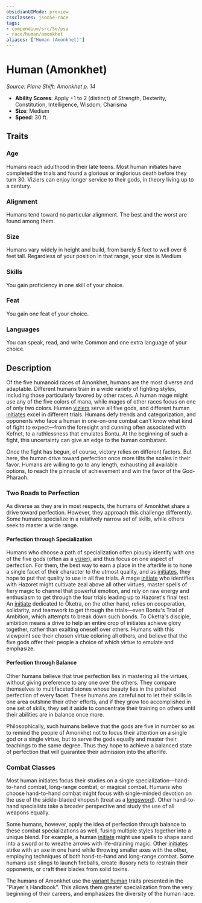 ```yaml
---
obsidianUIMode: preview
cssclasses: json5e-race
tags:
- compendium/src/5e/psa
- race/human/amonkhet
aliases: ["Human (Amonkhet)"]
---
```

# Human (Amonkhet)
*Source: Plane Shift: Amonkhet p. 14*  

- **Ability Scores**: Apply +1 to 2 (distinct) of Strength, Dexterity, Constitution, Intelligence, Wisdom, Charisma
- **Size**: Medium
- **Speed**: 30 ft.

## Traits

### Age

Humans reach adulthood in their late teens. Most human initiates have completed the trials and found a glorious or inglorious death before they turn 30. Viziers can enjoy longer service to their gods, in theory living up to a century.

### Alignment

Humans tend toward no particular alignment. The best and the worst are found among them.

### Size

Humans vary widely in height and build, from barely 5 feet to well over 6 feet tall. Regardless of your position in that range, your size is Medium

### Skills

You gain proficiency in one skill of your choice.

### Feat

You gain one feat of your choice.

### Languages

You can speak, read, and write Common and one extra language of your choice.

## Description

Of the five humanoid races of Amonkhet, humans are the most diverse and adaptable. Different humans train in a wide variety of fighting styles, including those particularly favored by other races. A human mage might use any of the five colors of mana, while mages of other races focus on one of only two colors. Human [viziers](/Systems/5e/backgrounds/vizier-psa.md) serve all five gods, and different human [initiates](/Systems/5e/backgrounds/initiate-psa.md) excel in different trials. Humans defy trends and categorization, and opponents who face a human in one-on-one combat can't know what kind of fight to expect—from the foresight and cunning often associated with Kefnet, to a ruthlessness that emulates Bontu. At the beginning of such a fight, this uncertainty can give an edge to the human combatant.

Once the fight has begun, of course, victory relies on different factors. But here, the human drive toward perfection once more tilts the scales in their favor. Humans are willing to go to any length, exhausting all available options, to reach the pinnacle of achievement and win the favor of the God-Pharaoh.

### Two Roads to Perfection

As diverse as they are in most respects, the humans of Amonkhet share a drive toward perfection. However, they approach this challenge differently. Some humans specialize in a relatively narrow set of skills, while others seek to master a wide range.

#### Perfection through Specialization

Humans who choose a path of specialization often piously identify with one of the five gods (often as a [vizier](/Systems/5e/backgrounds/vizier-psa.md)), and thus focus on one aspect of perfection. For them, the best way to earn a place in the afterlife is to hone a single facet of their character to the utmost quality, and as [initiates](/Systems/5e/backgrounds/initiate-psa.md), they hope to put that quality to use in all five trials. A mage [initiate](/Systems/5e/backgrounds/initiate-psa.md) who identifies with Hazoret might cultivate zeal above all other virtues, master spells of fiery magic to channel that powerful emotion, and rely on raw energy and enthusiasm to get through the four trials leading up to Hazoret's final test. An [initiate](/Systems/5e/backgrounds/initiate-psa.md) dedicated to Oketra, on the other hand, relies on cooperation, solidarity, and teamwork to get through the trials—even Bontu's Trial of Ambition, which attempts to break down such bonds. To Oketra's disciple, ambition means a drive to help an entire crop of initiates achieve glory together, rather than exalting oneself over others. Humans with this viewpoint see their chosen virtue coloring all others, and believe that the five gods offer their people a choice of which virtue to emulate and emphasize.

#### Perfection through Balance

Other humans believe that true perfection lies in mastering all the virtues, without giving preference to any one over the others. They compare themselves to multifaceted stones whose beauty lies in the polished perfection of every facet. These humans are careful not to let their skills in one area outshine their other efforts, and if they grow too accomplished in one set of skills, they set it aside to concentrate their training on others until their abilities are in balance once more.

Philosophically, such humans believe that the gods are five in number so as to remind the people of Amonkhet not to focus their attention on a single god or a single virtue, but to serve the gods equally and master their teachings to the same degree. Thus they hope to achieve a balanced state of perfection that will guarantee their admission into the afterlife.

### Combat Classes

Most human initiates focus their studies on a single specialization—hand-to-hand combat, long-range combat, or magical combat. Humans who choose hand-to-hand combat might focus with single-minded devotion on the use of the sickle-bladed khopesh (treat as a [longsword](/Systems/5e/items/longsword.md)). Other hand-to-hand specialists take a broader perspective and study the use of all weapons equally.

Some humans, however, apply the idea of perfection through balance to these combat specializations as well, fusing multiple styles together into a unique blend. For example, a human [initiate](/Systems/5e/backgrounds/initiate-psa.md) might use spells to shape sand into a sword or to wreathe arrows with life-draining magic. Other [initiates](/Systems/5e/backgrounds/initiate-psa.md) strike with an axe in one hand while throwing smaller axes with the other, employing techniques of both hand-to-hand and long-range combat. Some humans use slings to launch fireballs, create illusory nets to restrain their opponents, or craft their blades from solid toxins.

The humans of Amonkhet use the [variant human](/Systems/5e/races/human-variant.md) traits presented in the "Player's Handbook". This allows them greater specialization from the very beginning of their careers, and emphasizes the diversity of the human race.